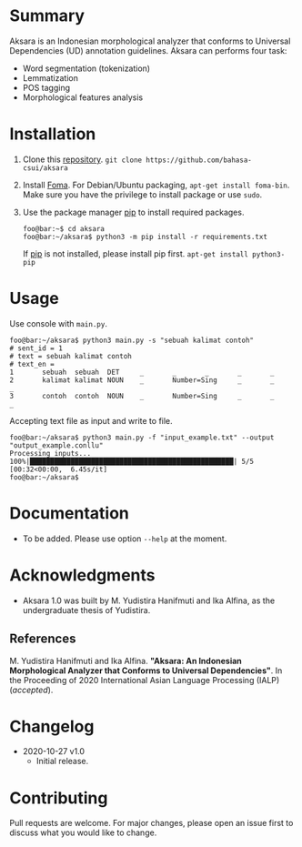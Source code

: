 # Summary

Aksara is an Indonesian morphological analyzer that conforms to Universal Dependencies (UD) annotation guidelines. Aksara can performs four task:
* Word segmentation (tokenization)
* Lemmatization
* POS tagging
* Morphological features analysis

# Installation

1. Clone this [repository](https://github.com/bahasa-csui/aksara). `git clone https://github.com/bahasa-csui/aksara`

1. Install [Foma](https://fomafst.github.io/). For Debian/Ubuntu packaging, `apt-get install foma-bin`. Make sure you have the privilege to install package or use `sudo`.

1. Use the package manager [pip](https://pip.pypa.io/en/stable/) to install required packages.

    ```console
    foo@bar:~$ cd aksara
    foo@bar:~/aksara$ python3 -m pip install -r requirements.txt
    ```

    If [pip](https://pip.pypa.io/en/stable/) is not installed, please install pip first. `apt-get install python3-pip`

# Usage

Use console with `main.py`.

```console
foo@bar:~/aksara$ python3 main.py -s "sebuah kalimat contoh"
# sent_id = 1
# text = sebuah kalimat contoh
# text_en =
1       sebuah  sebuah  DET     _       _       _       _       _
2       kalimat kalimat NOUN    _       Number=Sing     _       _       _
3       contoh  contoh  NOUN    _       Number=Sing     _       _       _
```

Accepting text file as input and write to file.

```console
foo@bar:~/aksara$ python3 main.py -f "input_example.txt" --output "output_example.conllu"
Processing inputs...
100%|██████████████████████████████████████████████████| 5/5 [00:32<00:00,  6.45s/it]
foo@bar:~/aksara$
```

# Documentation

* To be added. Please use option `--help` at the moment.

# Acknowledgments

* Aksara 1.0 was built by M. Yudistira Hanifmuti and Ika Alfina, as the undergraduate thesis of Yudistira.

## References
M. Yudistira Hanifmuti and Ika Alfina. **"Aksara: An Indonesian Morphological Analyzer that Conforms to Universal Dependencies"**. In the Proceeding of 2020 International Asian Language Processing (IALP)  (_accepted_).

# Changelog

* 2020-10-27 v1.0
  * Initial release.

# Contributing

Pull requests are welcome. For major changes, please open an issue first to discuss what you would like to change.
